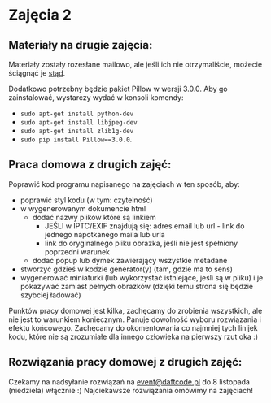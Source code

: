# Zajęcia 2

## Materiały na drugie zajęcia:
Materiały zostały rozesłane mailowo, ale jeśli ich nie otrzymaliście, możecie
ściągnąć je [stąd](https://copy.com/o9407gRwMfJFHUyO).

Dodatkowo potrzebny będzie pakiet Pillow w wersji 3.0.0. Aby go zainstalować,
wystarczy wydać w konsoli komendy:

- `sudo apt-get install python-dev`
- `sudo apt-get install libjpeg-dev`
- `sudo apt-get install zlib1g-dev`
- `sudo pip install Pillow==3.0.0`.

## Praca domowa z drugich zajęć:  
Poprawić kod programu napisanego na zajęciach w ten sposób, aby:

- poprawić styl kodu (w tym: czytelność)
- w wygenerowanym dokumencie html
    - dodać nazwy plików które są linkiem
        - JEŚLI w IPTC/EXIF znajdują się: adres email lub url - link do jednego
          napotkanego maila lub urla
        - link do oryginalnego pliku obrazka, jeśli nie jest spełniony poprzedni
          warunek
    - dodać popup lub dymek zawierający wszystkie metadane
- stworzyć gdzieś w kodzie generator(y) (tam, gdzie ma to sens)
- wygenerować miniaturki (lub wykorzystać istniejące, jeśli są w pliku) i je
  pokazywać zamiast pełnych obrazków (dzięki temu strona się będzie szybciej
  ładować)

Punktów pracy domowej jest kilka, zachęcamy do zrobienia wszystkich, ale nie
jest to warunkiem koniecznym. Panuje dowolność wyboru rozwiązania i efektu
końcowego. Zachęcamy do okomentowania co najmniej tych linijek kodu, które nie
są zrozumiałe dla innego człowieka na pierwszy rzut oka :)

## Rozwiązania pracy domowej z drugich zajęć:
Czekamy na nadsyłanie rozwiązań na event@daftcode.pl do 8 listopada (niedziela)
włącznie :) Najciekawsze rozwiązania omówimy na zajęciach!
